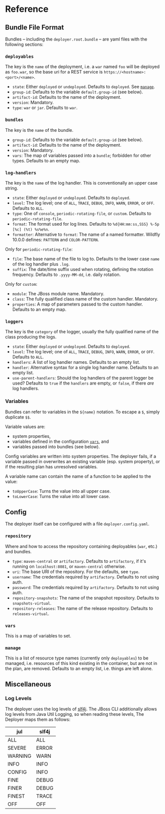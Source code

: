 # Reference

## Bundle File Format

Bundles – including the `deployer.root.bundle` – are yaml files with the following sections:


### `deployables`

The key is the `name` of the deployment, i.e. a `war` named `foo` will be deployed as `foo.war`,
so the base uri for a REST service is `https://<hostname>:<port>/<name>`. 

- `state`: Either `deployed` or `undeployed`. Defaults to `deployed`. See [`manage`](#manage).
- `group-id`: Defaults to the variable `default.group-id` (see below).
- `artifact-id`: Defaults to the name of the deployment.
- `version`: Mandatory.
- `type`: `war` or `jar`. Defaults to `war`.


### `bundles`

The key is the `name` of the bundle. 

- `group-id`: Defaults to the variable `default.group-id` (see below).
- `artifact-id`: Defaults to the name of the deployment.
- `version`: Mandatory.
- `vars`: The map of variables passed into a `bundle`; forbidden for other types. Defaults to an empty map.


### `log-handlers`

The key is the `name` of the log handler. This is conventionally an upper case string.

- `state`: Either `deployed` or `undeployed`. Defaults to `deployed`.
- `level`: The log level; one of `ALL`, `TRACE`, `DEBUG`, `INFO`, `WARN`, `ERROR`, or `OFF`. Defaults to `ALL`.
- `type`: One of `console`, `periodic-rotating-file`, or `custom`. Defaults to `periodic-rotating-file`.
- `format`: The format used for log lines. Defaults to `%d{HH:mm:ss,SSS} %-5p [%c] (%t) %s%e%n`.
- `formatter`: Alternative to `format`: The name of a named formatter. Wildfly 10.0.0 defines: `PATTERN` and `COLOR-PATTERN`.

Only for `periodic-rotating-file`:
- `file`: The base name of the file to log to. Defaults to the lower case `name` of the log handler plus `.log`. 
- `suffix`: The date/time suffix used when rotating, defining the rotation frequency. Defaults to `.yyyy-MM-dd`, i.e. daily rotation.

Only for `custom`:
- `module`: The JBoss module name. Mandatory.
- `class`: The fully qualified class name of the custom handler. Mandatory.
- `properties`: A map of parameters passed to the custom handler. Defaults to an empty map.


### `loggers`

The key is the `category` of the logger, usually the fully qualified name of the class producing the logs. 

- `state`: Either `deployed` or `undeployed`. Defaults to `deployed`.
- `level`: The log level; one of `ALL`, `TRACE`, `DEBUG`, `INFO`, `WARN`, `ERROR`, or `OFF`. Defaults to `ALL`.
- `handlers`: A list of log handler names. Defaults to an empty list.
- `handler`: Alternative syntax for a single log handler name. Defaults to an empty list.
- `use-parent-handlers`: Should the log handlers of the parent logger be used?
Defaults to `true` if the `handlers` are empty, or `false`, if there _are_ log handlers.


### Variables

Bundles can refer to variables in the `${name}` notation. To escape a `$`, simply duplicate `$$`.

Variable values are:

- system properties,
- variables defined in the configuration [`vars`](#vars), and
- variables passed into bundles (see below).

Config variables are written into system properties. The deployer fails, if a variable passed in overwrites an existing
variable (esp. system property), or if the resulting plan has unresolved variables.

A variable name can contain the name of a function to be applied to the value:

- `toUpperCase`: Turns the value into all upper case.
- `toLowerCase`: Turns the value into all lower case.


## Config

The deployer itself can be configured with a file `deployer.config.yaml`.


### `repository`

Where and how to access the repository containing deployables (`war`, etc.) and bundles.

- `type`: `maven-central` or `artifactory`. Defaults to `artifactory`, if it's running on `localhost:8081`, or `maven-central` otherwise.
- `uri`: The base URI of the repository. For the defaults, see `type`.
- `username`: The credentials required by `artifactory`. Defaults to not using auth.
- `password`: The credentials required by `artifactory`. Defaults to not using auth.
- `repository-snapshots`: The name of the snapshot repository. Defaults to `snapshots-virtual`.
- `repository-releases`: The name of the release repository. Defaults to `releases-virtual`.


### `vars`

This is a map of variables to set.


### `manage`

This is a list of resource type names (currently only `deployables`) to be managed,
i.e. resources of this kind existing in the container, but are not in the plan, are removed.
Defaults to an empty list, i.e. things are left alone.


## Miscellaneous


### Log Levels

The deployer uses the log levels of [slf4j](http://www.slf4j.org).
The JBoss CLI additionally allows log levels from Java Util Logging,
so when reading these levels, The Deployer maps them as follows:

| jul | slf4j |
| --- | --- |
| ALL | ALL |
| SEVERE | ERROR |
| WARNING | WARN |
| INFO | INFO |
| CONFIG | INFO |
| FINE | DEBUG |
| FINER | DEBUG |
| FINEST | TRACE |
| OFF | OFF |
